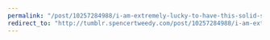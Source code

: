 ```yaml
---
permalink: "/post/10257284988/i-am-extremely-lucky-to-have-this-solid-sound"
redirect_to: "http://tumblr.spencertweedy.com/post/10257284988/i-am-extremely-lucky-to-have-this-solid-sound"
---
```

